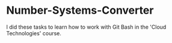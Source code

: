 # Number-Systems-Converter
I did these tasks to learn how to work with Git Bash in the 'Cloud Technologies' course.
